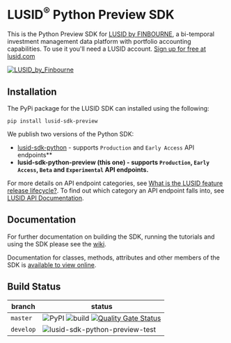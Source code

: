# LUSID<sup>®</sup> Python Preview SDK
This is the Python Preview SDK for [LUSID by FINBOURNE](https://www.finbourne.com/lusid-technology), a bi-temporal investment management data platform with portfolio accounting capabilities. To use it you'll need a LUSID account. [Sign up for free at lusid.com](https://www.lusid.com/app/signup)

<a href="https://www.lusid.com/app/signup"><img src="https://content.finbourne.com/LUSID_repo.png" alt="LUSID_by_Finbourne"></a>


## Installation

The PyPi package for the LUSID SDK can installed using the following:

```
pip install lusid-sdk-preview
```

We publish two versions of the Python SDK:

* [lusid-sdk-python](https://github.com/finbourne/lusid-sdk-python) - supports `Production` and `Early Access` API endpoints**
* **lusid-sdk-python-preview (this one) - supports `Production`, `Early Access`, `Beta` and `Experimental` API endpoints.**

For more details on API endpoint categories, see [What is the LUSID feature release lifecycle?](https://support.lusid.com/knowledgebase/article/KA-01786/en-us).
To find out which category an API endpoint falls into, see [LUSID API Documentation](https://www.lusid.com/api/swagger/index.html).


## Documentation 

For further documentation on building the SDK, running the tutorials and using the SDK please see the [wiki](https://github.com/finbourne/lusid-sdk-python-preview/wiki).

Documentation for classes, methods, attributes and other members of the SDK is [available to view online](https://lusid-sdk-python-preview.readthedocs.io/en/latest/_autosummary/sdk.lusid.html).

## Build Status

| branch | status |
| --- | --- |
| `master` |  ![PyPI](https://img.shields.io/pypi/v/lusid-sdk-preview?color=blue) ![build](https://github.com/finbourne/lusid-sdk-python-preview/workflows/lusid-sdk-python-preview-test/badge.svg) [![Quality Gate Status](https://sonarcloud.io/api/project_badges/measure?project=finbourne_lusid-sdk-python-preview&metric=alert_status)](https://sonarcloud.io/dashboard?id=finbourne_lusid-sdk-python-preview) |
| `develop` | ![lusid-sdk-python-preview-test](https://github.com/finbourne/lusid-sdk-python-preview/workflows/lusid-sdk-python-preview-test/badge.svg?branch=develop) |
